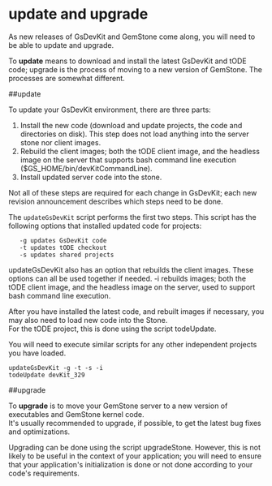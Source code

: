 # update and upgrade

As new releases of GsDevKit and GemStone come along, you will need to be able to update and upgrade. 

To **update** means to download and install the latest GsDevKit and tODE code; upgrade is the process of moving to a 
new version of GemStone.  The processes are somewhat different.

##update

To update your GsDevKit environment, there are three parts:

1. Install the new code (download and update projects, the code and directories on disk).  This step does not load 
anything into the server stone nor client images.
2. Rebuild the client images; both the tODE client image, and the headless image on the server 
that supports bash command line execution ($GS_HOME/bin/devKitCommandLine).
3. Install updated server code into the stone.

Not all of these steps are required for each change in GsDevKit; each new revision announcement describes 
which steps need to be done.

The `updateGsDevKit` script performs the first two steps.  This script has the following options that installed 
updated code for projects:

       -g updates GsDevKit code   
       -t updates tODE checkout   
       -s updates shared projects   

updateGsDevKit also has an option that rebuilds the client images.  These options can all be used together if needed.
       -i rebuilds images; both the tODE client image, and the headless image on the server, used 
     to support bash command line execution.   

After you have installed the latest code, and rebuilt images if necessary, you may also need to load new code 
into the Stone.  
For the tODE project, this is done using the script todeUpdate.

You will need to execute similar scripts for any other independent projects you have loaded.

```
updateGsDevKit -g -t -s -i 
todeUpdate devKit_329
```

##upgrade

To **upgrade** is to move your GemStone server to a new version of executables and GemStone kernel code.  
It's usually recommended to upgrade, if possible, to get the latest bug fixes and optimizations.

Upgrading can be done using the script upgradeStone.  However, this is not likely to be useful in the context
of your application; you will need to ensure that your application's initialization is done or not done 
according to your code's requirements.









